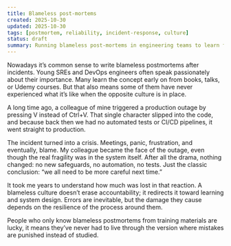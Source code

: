 ```yaml
---
title: Blameless post-mortems
created: 2025-10-30
updated: 2025-10-30
tags: [postmortem, reliability, incident-response, culture]
status: draft
summary: Running blameless post-mortems in engineering teams to learn from incidents without personal blame.
---
```


Nowadays it’s common sense to write blameless postmortems after incidents. Young SREs and DevOps engineers often speak passionately about their importance. Many learn the concept early on from books, talks, or Udemy courses. But that also means some of them have never experienced what it’s like when the opposite culture is in place.

A long time ago, a colleague of mine triggered a production outage by pressing V instead of Ctrl+V. That single character slipped into the code, and because back then we had no automated tests or CI/CD pipelines, it went straight to production.

The incident turned into a crisis. Meetings, panic, frustration, and eventually, blame. My colleague became the face of the outage, even though the real fragility was in the system itself. After all the drama, nothing changed: no new safeguards, no automation, no tests. Just the classic conclusion: “we all need to be more careful next time.”

It took me years to understand how much was lost in that reaction. A blameless culture doesn’t erase accountability; it redirects it toward learning and system design. Errors are inevitable, but the damage they cause depends on the resilience of the process around them.

People who only know blameless postmortems from training materials are lucky, it means they’ve never had to live through the version where mistakes are punished instead of studied.
